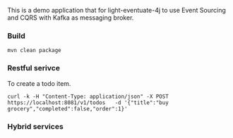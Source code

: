 This is a demo application that for light-eventuate-4j to use Event Sourcing and
CQRS with Kafka as messaging broker. 

### Build

```
mvn clean package

```

### Restful serivce



To create a todo item.

```
curl -k -H "Content-Type: application/json" -X POST   https://localhost:8081/v1/todos   -d '{"title":"buy grocery","completed":false,"order":1}'
```


### Hybrid services

